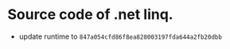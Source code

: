 <!--自述文件-->

# Source code of .net linq.

- update runtime to `847a054cfd86f8ea828003197fda644a2fb20dbb`

